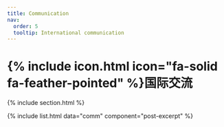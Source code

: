 ```yaml
---
title: Communication
nav:
  order: 5
  tooltip: International communication
---
```


# {% include icon.html icon="fa-solid fa-feather-pointed" %}国际交流

{% include section.html %}

{% include list.html data="comm" component="post-excerpt" %}
